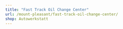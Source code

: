 ```yaml
---
title: "Fast Track Oil Change Center"
url: /mount-pleasant/fast-track-oil-change-center/
shop: Autowerkstatt
---
```


